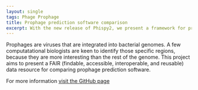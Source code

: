 ```yaml
---
layout: single
tags: Phage Prophage
title: Prophage prediction software comparison
excerpt: With the new release of Phispy2, we present a framework for prophage prediction software comparison
---
```


Prophages are viruses that are integrated into bacterial genomes. A few computatational biologists are keen to identify 
those specific regions, because they are more interesting than the rest of the genome. This project aims to present a 
FAIR (findable, accessible, interoperable, and reusable) data resource for comparing prophage prediction software.

For more information [visit the GitHub page](https://github.com/linsalrob/ProphagePredictionComparisons)
